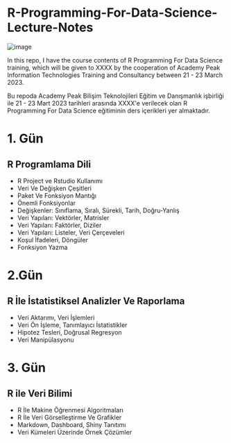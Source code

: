 # R-Programming-For-Data-Science-Lecture-Notes

![image](https://user-images.githubusercontent.com/5441882/173870155-dab94d14-4571-4335-9d95-d86ebfc025f1.png)

In this repo, I have the course contents of R Programming For Data Science training, which will be given to XXXX by the cooperation of Academy Peak Information Technologies Training and Consultancy between 21 - 23 March 2023.

Bu repoda Academy Peak Bilişim Teknolojileri Eğitim ve Danışmanlık işbirliği ile 21 - 23 Mart 2023 tarihleri arasında XXXX'e verilecek olan R Programming For Data Science eğitiminin ders içerikleri yer almaktadır.

# 1. Gün
## R Programlama Dili
- R Project ve Rstudio Kullanımı
- Veri Ve Değişken Çeşitleri
- Paket Ve Fonksiyon Mantığı
- Önemli Fonksiyonlar
- Değişkenler: Sınıflama, Sıralı, Sürekli, Tarih, Doğru-Yanlış
- Veri Yapıları: Vektörler, Matrisler
- Veri Yapıları: Faktörler, Diziler
- Veri Yapıları: Listeler, Veri Çerçeveleri
- Koşul İfadeleri, Döngüler
- Fonksiyon Yazma 

# 2.Gün
## R İle İstatistiksel Analizler Ve Raporlama 
- Veri Aktarımı, Veri İşlemleri
- Veri Ön İşleme, Tanımlayıcı İstatistikler
- Hipotez Tesleri, Doğrusal Regresyon
- Veri Manipülasyonu

# 3. Gün
## R ile Veri Bilimi
- R İle Makine Öğrenmesi Algoritmaları
- R İle Veri Görselleştirme Ve Grafikler
- Markdown, Dashboard, Shiny Tanıtımı
- Veri Kümeleri Üzerinde Örnek Çözümler
